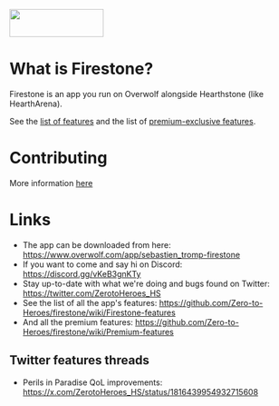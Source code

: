 [<img src="https://user-images.githubusercontent.com/43519401/188874356-9a7dd2d1-af15-4d82-8fd7-40c4f1a69259.png" width="166px" height="49px"> ](https://www.overwolf.com/app/Sebastien_Tromp-Firestone)

# What is Firestone?

Firestone is an app you run on Overwolf alongside Hearthstone (like HearthArena).

See the [list of features](https://github.com/Zero-to-Heroes/firestone/wiki/Firestone-features) and the list of [premium-exclusive features](https://github.com/Zero-to-Heroes/firestone/wiki/Premium-features).

# Contributing

More information [here](https://github.com/Zero-to-Heroes/firestone/blob/master/CONTRIBUTING.md)

# Links

-   The app can be downloaded from here: https://www.overwolf.com/app/sebastien_tromp-firestone
-   If you want to come and say hi on Discord: https://discord.gg/vKeB3gnKTy
-   Stay up-to-date with what we're doing and bugs found on Twitter: https://twitter.com/ZerotoHeroes_HS
-   See the list of all the app's features: https://github.com/Zero-to-Heroes/firestone/wiki/Firestone-features
-   And all the premium features: https://github.com/Zero-to-Heroes/firestone/wiki/Premium-features

## Twitter features threads

-   Perils in Paradise QoL improvements: https://x.com/ZerotoHeroes_HS/status/1816439954932715608

